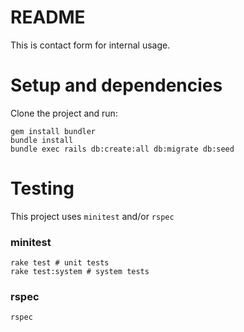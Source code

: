 # README

This is contact form for internal usage.

# Setup and dependencies

Clone the project and run:

```
gem install bundler
bundle install
bundle exec rails db:create:all db:migrate db:seed
```

# Testing

This project uses `minitest` and/or `rspec`

### minitest
```
rake test # unit tests
rake test:system # system tests
```

### rspec
```
rspec
```
